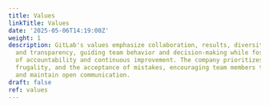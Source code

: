 ```yaml
---
title: Values
linkTitle: Values
date: '2025-05-06T14:19:00Z'
weight: 1
description: GitLab's values emphasize collaboration, results, diversity, inclusion,
  and transparency, guiding team behavior and decision-making while fostering a culture
  of accountability and continuous improvement. The company prioritizes efficiency,
  frugality, and the acceptance of mistakes, encouraging team members to embrace iteration
  and maintain open communication.
draft: false
ref: values
---
```


